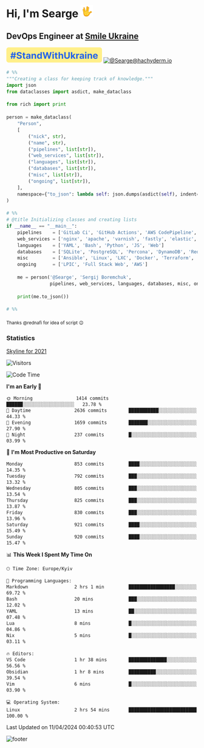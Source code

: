 # Hi, I'm Searge <img src="images/vulcan.webp" style="display: inline-block; margin: 0; height: 2rem" alt="Vulcan salute" />

## DevOps Engineer at [Smile Ukraine](https://smile-ukraine.com/en)

[![Stand With Ukraine](https://raw.githubusercontent.com/vshymanskyy/StandWithUkraine/main/badges/StandWithUkraine.svg)](https://stand-with-ukraine.pp.ua)
<a rel="me" href="https://hachyderm.io/@Searge">![@Searge@hachyderm.io](https://img.shields.io/badge/-@Searge-%232B90D9?logo=mastodon&logoColor=white)</a>

```python
# %%
"""Creating a class for keeping track of knowledge."""
import json
from dataclasses import asdict, make_dataclass

from rich import print

person = make_dataclass(
    "Person",
    [
        ("nick", str),
        ("name", str),
        ("pipelines", list[str]),
        ("web_services", list[str]),
        ("languages", list[str]),
        ("databases", list[str]),
        ("misc", list[str]),
        ("ongoing", list[str]),
    ],
    namespace={"to_json": lambda self: json.dumps(asdict(self), indent=4)},
)

# %%
# @title Initializing classes and creating lists
if __name__ == "__main__":
    pipelines    = ['GitLab Ci', 'GitHub Actions', 'AWS CodePipeline', 'Jenkins']
    web_services = ['nginx', 'apache', 'varnish', 'fastly', 'elastic', 'solr']
    languages    = ['YAML', 'Bash', 'Python', 'JS', 'Web']
    databases    = ['SQLite', 'PostgreSQL', 'Percona', 'DynamoDB', 'Redis']
    misc         = ['Ansible', 'Linux', 'LXC', 'Docker', 'Terraform', 'AWS']
    ongoing      = ['LPIC', 'Full Stack Web', 'AWS']

    me = person('@Searge', 'Sergij Boremchuk',
                pipelines, web_services, languages, databases, misc, ongoing)

    print(me.to_json())

# %%

```

<sub>Thanks @rednafi for idea of script :wink:</sub>

### Statistics

[Skyline for 2021](https://skyline.github.com/Searge/2021)

![Visitors](https://komarev.com/ghpvc/?username=searge&label=Profile%20views&color=0e75b6&style=flat) 
<!--START_SECTION:waka-->
![Code Time](http://img.shields.io/badge/Code%20Time-2%2C451%20hrs%2030%20mins-blue)

**I'm an Early 🐤** 

```text
🌞 Morning                1414 commits        ██████░░░░░░░░░░░░░░░░░░░   23.78 % 
🌆 Daytime                2636 commits        ███████████░░░░░░░░░░░░░░   44.33 % 
🌃 Evening                1659 commits        ███████░░░░░░░░░░░░░░░░░░   27.90 % 
🌙 Night                  237 commits         █░░░░░░░░░░░░░░░░░░░░░░░░   03.99 % 
```
📅 **I'm Most Productive on Saturday** 

```text
Monday                   853 commits         ████░░░░░░░░░░░░░░░░░░░░░   14.35 % 
Tuesday                  792 commits         ███░░░░░░░░░░░░░░░░░░░░░░   13.32 % 
Wednesday                805 commits         ███░░░░░░░░░░░░░░░░░░░░░░   13.54 % 
Thursday                 825 commits         ███░░░░░░░░░░░░░░░░░░░░░░   13.87 % 
Friday                   830 commits         ███░░░░░░░░░░░░░░░░░░░░░░   13.96 % 
Saturday                 921 commits         ████░░░░░░░░░░░░░░░░░░░░░   15.49 % 
Sunday                   920 commits         ████░░░░░░░░░░░░░░░░░░░░░   15.47 % 
```


📊 **This Week I Spent My Time On** 

```text
🕑︎ Time Zone: Europe/Kyiv

💬 Programming Languages: 
Markdown                 2 hrs 1 min         █████████████████░░░░░░░░   69.72 % 
Bash                     20 mins             ███░░░░░░░░░░░░░░░░░░░░░░   12.02 % 
YAML                     13 mins             ██░░░░░░░░░░░░░░░░░░░░░░░   07.48 % 
Lua                      8 mins              █░░░░░░░░░░░░░░░░░░░░░░░░   04.86 % 
Nix                      5 mins              █░░░░░░░░░░░░░░░░░░░░░░░░   03.11 % 

🔥 Editors: 
VS Code                  1 hr 38 mins        ██████████████░░░░░░░░░░░   56.56 % 
Obsidian                 1 hr 8 mins         ██████████░░░░░░░░░░░░░░░   39.54 % 
Vim                      6 mins              █░░░░░░░░░░░░░░░░░░░░░░░░   03.90 % 

💻 Operating System: 
Linux                    2 hrs 54 mins       █████████████████████████   100.00 % 
```


 Last Updated on 11/04/2024 00:40:53 UTC
<!--END_SECTION:waka-->

![footer](https://capsule-render.vercel.app/api?type=waving&color=gradient&customColorList=14,21&height=82&section=footer)

